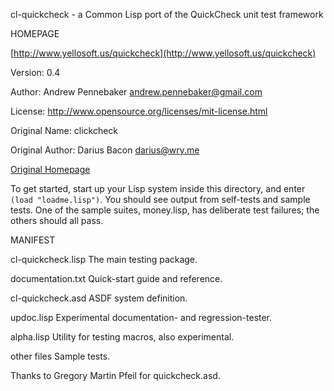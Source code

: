 cl-quickcheck - a Common Lisp port of the QuickCheck unit test framework

HOMEPAGE

[http://www.yellosoft.us/quickcheck](http://www.yellosoft.us/quickcheck)

Version: 0.4

Author: Andrew Pennebaker <andrew.pennebaker@gmail.com>

License: http://www.opensource.org/licenses/mit-license.html

Original Name: clickcheck

Original Author: Darius Bacon <darius@wry.me>

[Original Homepage](http://wry.me/~darius/software/clickcheck.html)

To get started, start up your Lisp system inside this directory, and
enter `(load "loadme.lisp")`.  You should see output from self-tests and
sample tests.  One of the sample suites, money.lisp, has deliberate
test failures; the others should all pass.

MANIFEST

cl-quickcheck.lisp The main testing package.

documentation.txt Quick-start guide and reference.

cl-quickcheck.asd ASDF system definition.

updoc.lisp Experimental documentation- and regression-tester.

alpha.lisp Utility for testing macros, also experimental.

other files Sample tests.

Thanks to Gregory Martin Pfeil for quickcheck.asd.